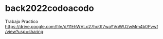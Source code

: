 # back2022codoacodo
Trabajo Practico
https://drive.google.com/file/d/11EhWVLo27hc0f7waYVqWU2wMm4b0Pvwf/view?usp=sharing
